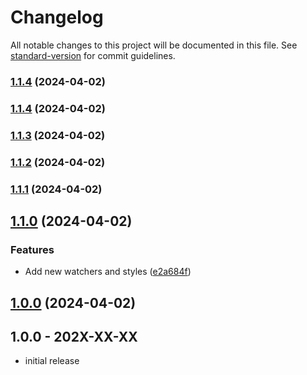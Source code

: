 # Changelog

All notable changes to this project will be documented in this file. See [standard-version](https://github.com/conventional-changelog/standard-version) for commit guidelines.

### [1.1.4](https://github.com/TheJenos/laradump-php/compare/v1.1.3...v1.1.4) (2024-04-02)

### [1.1.4](https://github.com/TheJenos/laradump-php/compare/v1.1.3...v1.1.4) (2024-04-02)

### [1.1.3](https://github.com/TheJenos/laradump-php/compare/v1.1.2...v1.1.3) (2024-04-02)

### [1.1.2](https://github.com/TheJenos/laradump-php/compare/v1.1.0...v1.1.2) (2024-04-02)

### [1.1.1](https://github.com/TheJenos/laradump-php/compare/v1.1.0...v1.1.1) (2024-04-02)

## [1.1.0](https://github.com/TheJenos/laradump-php/compare/v1.0.0...v1.1.0) (2024-04-02)

### Features

* Add new watchers and styles ([e2a684f](https://github.com/TheJenos/laradump-php/commit/e2a684ff049a9fde4e9c56b4c51ce9e820592a66))

## [1.0.0](https://github.com/TheJenos/laradump-php/compare/v0.0.3...v1.0.0) (2024-04-02)

## 1.0.0 - 202X-XX-XX

- initial release
